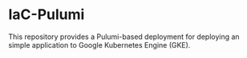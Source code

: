 # IaC-Pulumi
This repository provides a Pulumi-based deployment for deploying an simple application to Google Kubernetes Engine (GKE).
